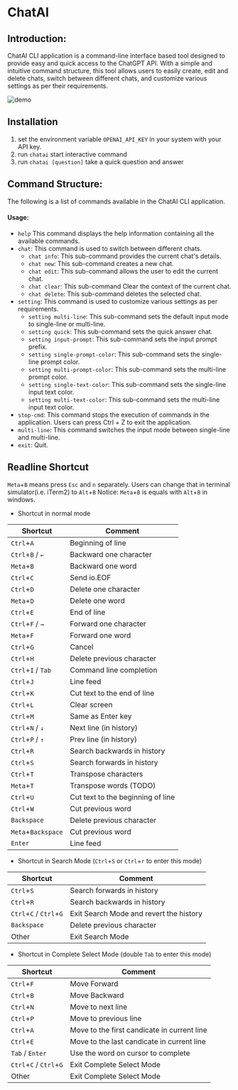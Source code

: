 # ChatAI

## Introduction:
ChatAI CLI application is a command-line interface based tool designed to provide easy and quick access to the ChatGPT API. With a simple and intuitive command structure, this tool allows users to easily create, edit and delete chats, switch between different chats, and customize various settings as per their requirements.

![demo](docs/example.gif)

## Installation

1. set the environment variable `OPENAI_API_KEY` in your system with your API key.
2. run `chatai` start interactive command
3. run `chatai [question]` take a quick question and answer

## Command Structure:
The following is a list of commands available in the ChatAI CLI application.

#### Usage:
- `help` This command displays the help information containing all the available commands.
- `chat`: This command is used to switch between different chats.
   - `chat info`: This sub-command provides the current chat's details.
   - `chat new`: This sub-command creates a new chat.
   - `chat edit`: This sub-command allows the user to edit the current chat.
   - `chat clear`: This sub-command Clear the context of the current chat.
   - `chat delete`: This sub-command deletes the selected chat.
- `setting`: This command is used to customize various settings as per requirements.
   - `setting multi-line`: This sub-command sets the default input mode to single-line or multi-line.
   - `setting quick`: This sub-command sets the quick answer chat.
   - `setting input-prompt`: This sub-command sets the input prompt prefix.
   - `setting single-prompt-color`: This sub-command sets the single-line prompt color.
   - `setting multi-prompt-color`: This sub-command sets the multi-line prompt color.
   - `setting single-text-color`: This sub-command sets the single-line input text color.
   - `setting multi-text-color`: This sub-command sets the multi-line input text color.
- `stop-cmd`: This command stops the execution of commands in the application. Users can press Ctrl + Z to exit the application.
- `multi-line`: This command switches the input mode between single-line and multi-line.
- `exit`: Quit.


## Readline Shortcut

`Meta`+`B` means press `Esc` and `n` separately.
Users can change that in terminal simulator(i.e. iTerm2) to `Alt`+`B`
Notice: `Meta`+`B` is equals with `Alt`+`B` in windows.

* Shortcut in normal mode

| Shortcut           | Comment                           |
| ------------------ | --------------------------------- |
| `Ctrl`+`A`         | Beginning of line                 |
| `Ctrl`+`B` / `←`   | Backward one character            |
| `Meta`+`B`         | Backward one word                 |
| `Ctrl`+`C`         | Send io.EOF                       |
| `Ctrl`+`D`         | Delete one character              |
| `Meta`+`D`         | Delete one word                   |
| `Ctrl`+`E`         | End of line                       |
| `Ctrl`+`F` / `→`   | Forward one character             |
| `Meta`+`F`         | Forward one word                  |
| `Ctrl`+`G`         | Cancel                            |
| `Ctrl`+`H`         | Delete previous character         |
| `Ctrl`+`I` / `Tab` | Command line completion           |
| `Ctrl`+`J`         | Line feed                         |
| `Ctrl`+`K`         | Cut text to the end of line       |
| `Ctrl`+`L`         | Clear screen                      |
| `Ctrl`+`M`         | Same as Enter key                 |
| `Ctrl`+`N` / `↓`   | Next line (in history)            |
| `Ctrl`+`P` / `↑`   | Prev line (in history)            |
| `Ctrl`+`R`         | Search backwards in history       |
| `Ctrl`+`S`         | Search forwards in history        |
| `Ctrl`+`T`         | Transpose characters              |
| `Meta`+`T`         | Transpose words (TODO)            |
| `Ctrl`+`U`         | Cut text to the beginning of line |
| `Ctrl`+`W`         | Cut previous word                 |
| `Backspace`        | Delete previous character         |
| `Meta`+`Backspace` | Cut previous word                 |
| `Enter`            | Line feed                         |


* Shortcut in Search Mode (`Ctrl`+`S` or `Ctrl`+`r` to enter this mode)

| Shortcut                | Comment                                 |
| ----------------------- | --------------------------------------- |
| `Ctrl`+`S`              | Search forwards in history              |
| `Ctrl`+`R`              | Search backwards in history             |
| `Ctrl`+`C` / `Ctrl`+`G` | Exit Search Mode and revert the history |
| `Backspace`             | Delete previous character               |
| Other                   | Exit Search Mode                        |

* Shortcut in Complete Select Mode (double `Tab` to enter this mode)

| Shortcut                | Comment                                  |
| ----------------------- | ---------------------------------------- |
| `Ctrl`+`F`              | Move Forward                             |
| `Ctrl`+`B`              | Move Backward                            |
| `Ctrl`+`N`              | Move to next line                        |
| `Ctrl`+`P`              | Move to previous line                    |
| `Ctrl`+`A`              | Move to the first candicate in current line |
| `Ctrl`+`E`              | Move to the last candicate in current line |
| `Tab` / `Enter`         | Use the word on cursor to complete       |
| `Ctrl`+`C` / `Ctrl`+`G` | Exit Complete Select Mode                |
| Other                   | Exit Complete Select Mode                |
